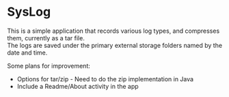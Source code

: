 # SysLog

This is a simple application that records various log types, and compresses them, currently as a tar file.  
The logs are saved under the primary external storage folders named by the date and time.  

Some plans for improvement:
* Options for tar/zip - Need to do the zip implementation in Java
* Include a Readme/About activity in the app

